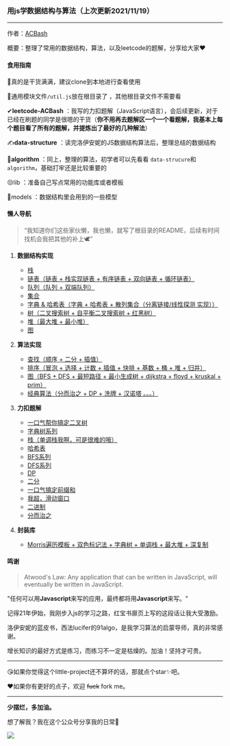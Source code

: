 ### 用js学数据结构与算法（上次更新2021/11/19）

---

作者：[ACBash](https://leetcode-cn.com/u/acbash)

概要：整理了常用的数据结构，算法，以及leetcode的题解，分享给大家❤

#### 食用指南

📌真的是干货满满，建议clone到本地进行查看使用

🚗通用模块文件`/util.js`放在根目录了 ，其他根目录文件不需要看

✔**leetcode-ACBash**  ：我写的力扣题解（JavaScript语言），会后续更新，对于已经在刷题的同学是很嗯的干货（**你不用再去题解区一个一个看题解，我基本上每个题目看了所有的题解，并提炼出了最好的几种解法**）

✍**data-structure**  ：读完洛伊安妮的JS数据结构算法后，整理总结的数据结构

🚀**algorithm**  ：同上，整理的算法，初学者可以先看看 `data-strucure`和 `algorithm`，基础打牢还是比较重要的

😒lib ：准备自己写点常用的功能库或者模板

🏀models ：数据结构里会用到的一些模型


#### 懒人导航

> “我知道你们这些家伙懒，我也懒，就写了根目录的README，后续有时间找机会我把其他的补上🕊”

1. **数据结构实现**

   * [栈](https://github.com/axing521/js-algo/tree/main/data-structure/stack)
   * [链表（链表 + 栈实现链表 + 有序链表 + 双向链表 + 循环链表）](https://github.com/axing521/js-algo/tree/main/data-structure/linked-list)
   * [队列（队列 + 双端队列）](https://github.com/axing521/js-algo/tree/main/data-structure/queue)
   * [集合](https://github.com/axing521/js-algo/tree/main/data-structure/set)
   * [字典 &amp; 哈希表（字典 + 哈希表 + 散列集合（分离链接/线性探测 实现））](https://github.com/axing521/js-algo/tree/main/data-structure/dictionary-and-hashTable)
   * [树（二叉搜索树 + 自平衡二叉搜索树 + 红黑树）](https://github.com/axing521/js-algo/tree/main/data-structure/tree)
   * [堆（最大堆 + 最小堆）](https://github.com/axing521/js-algo/tree/main/data-structure/heap)
   * [图](https://github.com/axing521/js-algo/tree/main/data-structure/graph)
2. **算法实现**

   * [查找（顺序 + 二分 + 插值）](https://github.com/axing521/js-algo/tree/main/algorithm/search)
   * [排序（冒泡 + 选择 + 计数 + 插值 + 快排 + 基数 + 桶 + 堆 + 归并）](https://github.com/axing521/js-algo/tree/main/algorithm/sort)
   * [图（BFS + DFS + 最短路径 + 最小生成树 + dijkstra + floyd + kruskal + prim）](https://github.com/axing521/js-algo/tree/main/algorithm/graph)
   * [经典算法（分而治之 + DP + 洗牌 + 汉诺塔 。。。）](https://github.com/axing521/js-algo/tree/main/algorithm/classic)
3. **力扣题解**

   * [一口气帮你搞定二叉树](https://github.com/axing521/js-algo/tree/main/leetcode-ACBash/数据结构/二叉树)
   * [字典树系列](https://github.com/axing521/js-algo/tree/main/leetcode-ACBash/数据结构/字典树)
   * [栈（单调栈我啊，可是很难的哦）](https://github.com/axing521/js-algo/tree/main/leetcode-ACBash/数据结构/栈)
   * [哈希表](https://github.com/axing521/js-algo/tree/main/leetcode-ACBash/数据结构/哈希表)
   * [BFS系列](https://github.com/axing521/js-algo/tree/main/leetcode-ACBash/BFS)
   * [DFS系列](https://github.com/axing521/js-algo/tree/main/leetcode-ACBash/DFS)
   * [DP](https://github.com/axing521/js-algo/tree/main/leetcode-ACBash/DP)
   * [二分](https://github.com/axing521/js-algo/tree/main/leetcode-ACBash/二分法)
   * [一口气搞定前缀和](https://github.com/axing521/js-algo/tree/main/leetcode-ACBash/前缀和)
   * [我超，滑动窗口](https://github.com/axing521/js-algo/tree/main/leetcode-ACBash/滑动窗口)
   * [二进制](https://github.com/axing521/js-algo/tree/main/leetcode-ACBash/二进制)
   * [分而治之](https://github.com/axing521/js-algo/tree/main/leetcode-ACBash/分而治之)
4. **封装库**

   * [Morris遍历模板 + 双色标记法 + 字典树 + 单调栈 + 最大堆 + 深复制](https://github.com/axing521/js-algo/tree/main/lib)

#### 鸣谢

> Atwood's Law: Any application that can be written in JavaScript, will eventually be written in JavaScript.

"任何可以用**Javascript**来写的应用，最终都将用**Javascript**来写。"

记得21年伊始，我刚步入js的学习之路，红宝书扉页上写的这段话让我大受激励。

洛伊安妮的蓝皮书，西法lucifer的91algo，是我学习算法的启蒙导师，真的非常感谢。

增长知识的最好方式是练习，而练习不一定是枯燥的。加油！坚持才可贵。

---

😘如果你觉得这个little-project还不算坏的话，那就点个star✨吧。

❤如果你有更好的点子，欢迎 ~~fuck~~ fork me。

---

**少摆烂，多加油。**

想了解我？我在这个公众号分享我的日常🤤

![](https://mmbiz.qpic.cn/mmbiz_png/rxKvItX9KKwmOhyNAq9sbf7RZedWqQtK2SvcB3D4IGHTPUIqF98XRYWgXyPWl6NWzftV03FE1EZCEiayuKpc02Q/0?wx_fmt=png)

